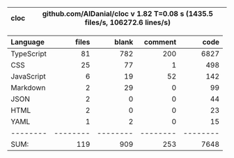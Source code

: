 
cloc|github.com/AlDanial/cloc v 1.82  T=0.08 s (1435.5 files/s, 106272.6 lines/s)
--- | ---

Language|files|blank|comment|code
:-------|-------:|-------:|-------:|-------:
TypeScript|81|782|200|6827
CSS|25|77|1|498
JavaScript|6|19|52|142
Markdown|2|29|0|99
JSON|2|0|0|44
HTML|2|0|0|23
YAML|1|2|0|15
--------|--------|--------|--------|--------
SUM:|119|909|253|7648
